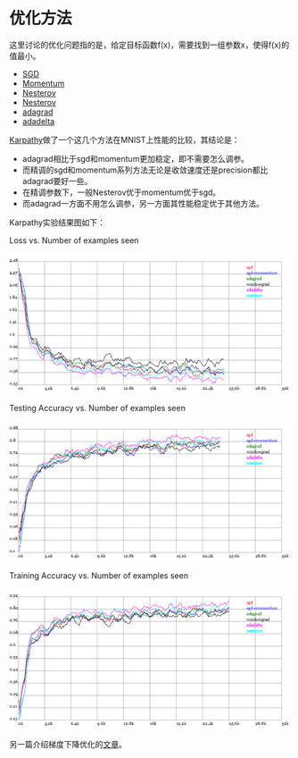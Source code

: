 # 优化方法

这里讨论的优化问题指的是，给定目标函数f(x)，需要找到一组参数x，使得f(x)的值最小。

* [SGD](../sgd)
* [Momentum](../momentum)
* [Nesterov](../nesterov)
* [Nesterov](../nesterov)
* [adagrad](../adagrad)
* [adadelta](../adadelta)

[Karpathy](https://karpathy.github.io/)做了一个这几个方法在MNIST上性能的比较，其结论是：

* adagrad相比于sgd和momentum更加稳定，即不需要怎么调参。
* 而精调的sgd和momentum系列方法无论是收敛速度还是precision都比adagrad要好一些。
* 在精调参数下，一般Nesterov优于momentum优于sgd。
* 而adagrad一方面不用怎么调参，另一方面其性能稳定优于其他方法。

Karpathy实验结果图如下：

Loss vs. Number of examples seen

![](./.assets/result1.png)

Testing Accuracy vs. Number of examples seen

![](./.assets/result2.png)

Training Accuracy vs. Number of examples seen

![](./.assets/result3.png)

另一篇介绍梯度下降优化的[文章](http://sebastianruder.com/optimizing-gradient-descent/)。

